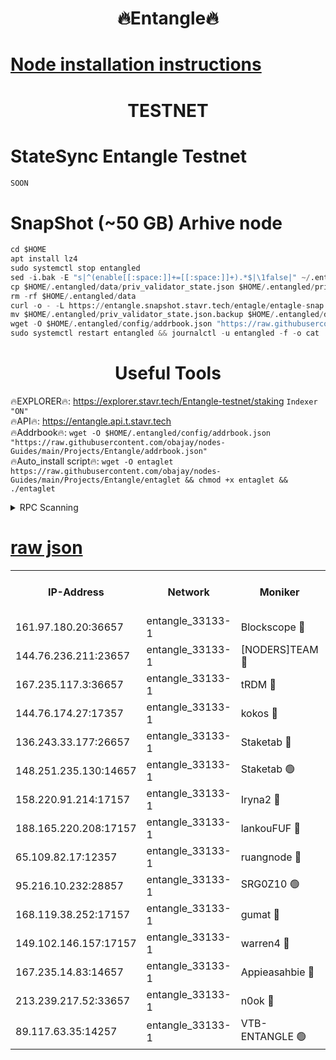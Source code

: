 <h1 align="center"> 🔥Entangle🔥</h1>

[Node installation instructions](https://github.com/obajay/nodes-Guides/tree/main/Projects/Entangle)
=

<h1 align="center"> TESTNET</h1>

# StateSync Entangle Testnet
```python
SOON
```
# SnapShot (~50 GB) Arhive node
```python
cd $HOME
apt install lz4
sudo systemctl stop entangled
sed -i.bak -E "s|^(enable[[:space:]]+=[[:space:]]+).*$|\1false|" ~/.entangled/config/config.toml
cp $HOME/.entangled/data/priv_validator_state.json $HOME/.entangled/priv_validator_state.json.backup
rm -rf $HOME/.entangled/data
curl -o - -L https://entangle.snapshot.stavr.tech/entagle/entagle-snap.tar.lz4 | lz4 -c -d - | tar -x -C $HOME/.entangled --strip-components 2
mv $HOME/.entangled/priv_validator_state.json.backup $HOME/.entangled/data/priv_validator_state.json
wget -O $HOME/.entangled/config/addrbook.json "https://raw.githubusercontent.com/obajay/nodes-Guides/main/Projects/Entangle/addrbook.json"
sudo systemctl restart entangled && journalctl -u entangled -f -o cat
```
 <h1 align="center"> Useful Tools</h1>
 
🔥EXPLORER🔥: https://explorer.stavr.tech/Entangle-testnet/staking        `Indexer "ON"` \
🔥API🔥:      https://entangle.api.t.stavr.tech \
🔥Addrbook🔥: ```wget -O $HOME/.entangled/config/addrbook.json "https://raw.githubusercontent.com/obajay/nodes-Guides/main/Projects/Entangle/addrbook.json"``` \
🔥Auto_install script🔥:  `wget -O entaglet https://raw.githubusercontent.com/obajay/nodes-Guides/main/Projects/Entangle/entaglet && chmod +x entaglet && ./entaglet`


<details>
<summary>RPC Scanning</summary>

<h2 align="center"> We scan nodes in real time every 4 hours. And we provide the final result of RPC endpoints.
We cannot influence the operation of these nodes in any way. </h2>


```python
If Voting Power is higher than 0 --> then the Node is a validator of the network and may be subject to attack and be a potential threat to the chain.
```
```python
We marked such validators with a red symbol
```

</details>

[raw json](https://rpc-check.entangt.stavr.tech/entangt/rpc-entangt-result.json)
=


<table><tr><th>IP-Address</th><th>Network</th><th>Moniker</th><th>Latest Block Height</th><th>Earliest Block Height</th><th>Catching Up</th><th>Tx Index</th><th>Voting Power</th><th>Scan Time</th></tr><tr><td>161.97.180.20:36657</td><td>entangle_33133-1</td><td>Blockscope 🔴</td><td>1178450</td><td>1</td><td>False</td><td>off</td><td>259586473635098</td><td>2023-12-18T02:53:42.323013457UTC</td></tr><tr><td>144.76.236.211:23657</td><td>entangle_33133-1</td><td>[NODERS]TEAM 🔴</td><td>1178452</td><td>1</td><td>False</td><td>off</td><td>47049700500000000</td><td>2023-12-18T02:53:53.009740502UTC</td></tr><tr><td>167.235.117.3:36657</td><td>entangle_33133-1</td><td>tRDM 🔴</td><td>1178456</td><td>1</td><td>False</td><td>on</td><td>56719660338000</td><td>2023-12-18T02:54:00.700545660UTC</td></tr><tr><td>144.76.174.27:17357</td><td>entangle_33133-1</td><td>kokos 🔴</td><td>1178452</td><td>145001</td><td>False</td><td>on</td><td>89890100000000</td><td>2023-12-18T02:53:49.851534433UTC</td></tr><tr><td>136.243.33.177:26657</td><td>entangle_33133-1</td><td>Staketab 🔴</td><td>1178454</td><td>660001</td><td>False</td><td>on</td><td>23111111100000</td><td>2023-12-18T02:53:55.285007082UTC</td></tr><tr><td>148.251.235.130:14657</td><td>entangle_33133-1</td><td>Staketab 🟢</td><td>1178450</td><td>660801</td><td>False</td><td>on</td><td>0</td><td>2023-12-18T02:53:41.986024134UTC</td></tr><tr><td>158.220.91.214:17157</td><td>entangle_33133-1</td><td>Iryna2 🔴</td><td>1178456</td><td>704001</td><td>False</td><td>on</td><td>180890937000019</td><td>2023-12-18T02:54:00.105762150UTC</td></tr><tr><td>188.165.220.208:17157</td><td>entangle_33133-1</td><td>lankouFUF 🔴</td><td>1178452</td><td>725001</td><td>False</td><td>on</td><td>180899900000002</td><td>2023-12-18T02:53:47.454469750UTC</td></tr><tr><td>65.109.82.17:12357</td><td>entangle_33133-1</td><td>ruangnode 🔴</td><td>1178450</td><td>806001</td><td>False</td><td>off</td><td>252606232826436</td><td>2023-12-18T02:53:42.785035035UTC</td></tr><tr><td>95.216.10.232:28857</td><td>entangle_33133-1</td><td>SRG0Z10 🟢</td><td>1178450</td><td>842001</td><td>False</td><td>off</td><td>0</td><td>2023-12-18T02:53:39.665862162UTC</td></tr><tr><td>168.119.38.252:17157</td><td>entangle_33133-1</td><td>gumat 🔴</td><td>1178452</td><td>962001</td><td>False</td><td>on</td><td>253013548351851</td><td>2023-12-18T02:53:47.161575539UTC</td></tr><tr><td>149.102.146.157:17157</td><td>entangle_33133-1</td><td>warren4 🔴</td><td>1178452</td><td>1054001</td><td>False</td><td>on</td><td>161480740514179</td><td>2023-12-18T02:53:52.734478378UTC</td></tr><tr><td>167.235.14.83:14657</td><td>entangle_33133-1</td><td>Appieasahbie 🔴</td><td>1178456</td><td>1076001</td><td>False</td><td>on</td><td>44568809900999996</td><td>2023-12-18T02:54:00.393792284UTC</td></tr><tr><td>213.239.217.52:33657</td><td>entangle_33133-1</td><td>n0ok 🔴</td><td>1178456</td><td>1078456</td><td>False</td><td>off</td><td>46574292273662988</td><td>2023-12-18T02:53:59.657128183UTC</td></tr><tr><td>89.117.63.35:14257</td><td>entangle_33133-1</td><td>VTB-ENTANGLE 🟢</td><td>1178452</td><td>1162001</td><td>False</td><td>off</td><td>0</td><td>2023-12-18T02:53:50.217140879UTC</td></tr></table>
